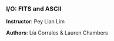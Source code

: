### I/O: FITS and ASCII

**Instructor**:  Pey Lian Lim

**Authors**: Lía Corrales & Lauren Chambers
